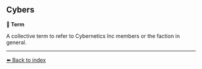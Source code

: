 ## Cybers

**📑 Term**

A collective term to refer to Cybernetics Inc members or the faction in general.


----------
[⬅️ Back to index](../refs/index.md)